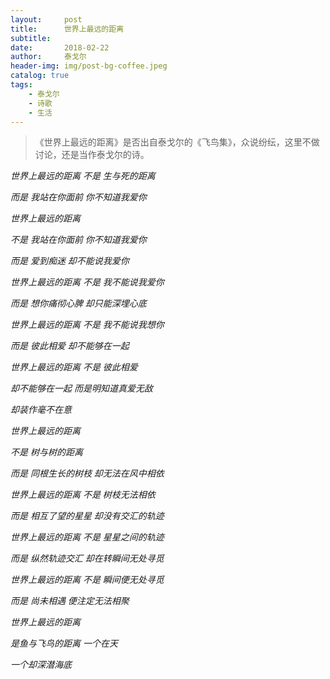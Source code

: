 ```yaml
---
layout:     post
title:      世界上最远的距离
subtitle:   
date:       2018-02-22
author:     泰戈尔
header-img: img/post-bg-coffee.jpeg
catalog: true
tags:
    - 泰戈尔
    - 诗歌
    - 生活
---
```


> 《世界上最远的距离》是否出自泰戈尔的《飞鸟集》，众说纷纭，这里不做讨论，还是当作泰戈尔的诗。

*世界上最远的距离 不是 生与死的距离*  

*而是 我站在你面前 你不知道我爱你*  

*世界上最远的距离*  

*不是 我站在你面前 你不知道我爱你*  

*而是 爱到痴迷 却不能说我爱你*  

*世界上最远的距离 不是 我不能说我爱你*  

*而是 想你痛彻心脾 却只能深埋心底*  

*世界上最远的距离 不是 我不能说我想你*  

*而是 彼此相爱 却不能够在一起*  

*世界上最远的距离 不是 彼此相爱*  

*却不能够在一起 而是明知道真爱无敌*  

*却装作毫不在意*  

*世界上最远的距离*  

*不是 树与树的距离*  

*而是 同根生长的树枝 却无法在风中相依*  

*世界上最远的距离 不是 树枝无法相依*  

*而是 相互了望的星星 却没有交汇的轨迹*  

*世界上最远的距离 不是 星星之间的轨迹*  

*而是 纵然轨迹交汇 却在转瞬间无处寻觅*  

*世界上最远的距离 不是 瞬间便无处寻觅*  

*而是 尚未相遇 便注定无法相聚*  

*世界上最远的距离*  

*是鱼与飞鸟的距离 一个在天*   

*一个却深潜海底*  
